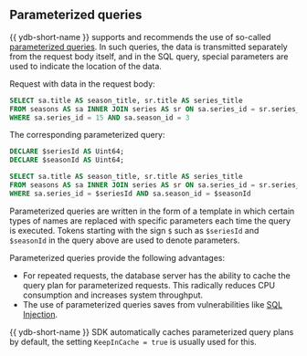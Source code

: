 ## Parameterized queries

{{ ydb-short-name }} supports and recommends the use of so-called [parameterized queries](https://en.wikipedia.org/wiki/Prepared_statement). In such queries, the data is transmitted separately from the request body itself, and in the SQL query, special parameters are used to indicate the location of the data.

Request with data in the request body:

```sql
SELECT sa.title AS season_title, sr.title AS series_title
FROM seasons AS sa INNER JOIN series AS sr ON sa.series_id = sr.series_id
WHERE sa.series_id = 15 AND sa.season_id = 3
```

The corresponding parameterized query:

```sql
DECLARE $seriesId AS Uint64;
DECLARE $seasonId AS Uint64;

SELECT sa.title AS season_title, sr.title AS series_title
FROM seasons AS sa INNER JOIN series AS sr ON sa.series_id = sr.series_id
WHERE sa.series_id = $seriesId AND sa.season_id = $seasonId
```

Parameterized queries are written in the form of a template in which certain types of names are replaced with specific parameters each time the query is executed. Tokens starting with the sign `$` such as `$seriesId` and `$seasonId` in the query above are used to denote parameters.

Parameterized queries provide the following advantages:

* For repeated requests, the database server has the ability to cache the query plan for parameterized requests. This radically reduces CPU consumption and increases system throughput.
* The use of parameterized queries saves from vulnerabilities like [SQL Injection](https://en.wikipedia.org/wiki/SQL_injection).

{{ ydb-short-name }} SDK automatically caches parameterized query plans by default, the setting `KeepInCache = true` is usually used for this.
